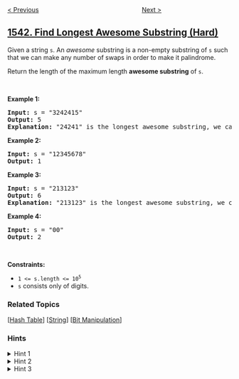 <!--|This file generated by command(leetcode description); DO NOT EDIT.    |-->
<!--+----------------------------------------------------------------------+-->
<!--|@author    awesee <openset.wang@gmail.com>                           |-->
<!--|@link      https://github.com/awesee                                 |-->
<!--|@home      https://github.com/awesee/leetcode                        |-->
<!--+----------------------------------------------------------------------+-->

[< Previous](../minimum-insertions-to-balance-a-parentheses-string "Minimum Insertions to Balance a Parentheses String")
　　　　　　　　　　　　　　　　
[Next >](../fix-product-name-format "Fix Product Name Format")

## [1542. Find Longest Awesome Substring (Hard)](https://leetcode.com/problems/find-longest-awesome-substring "找出最长的超赞子字符串")

<p>Given a string <code>s</code>. An <em>awesome</em> substring is a non-empty substring of <code>s</code> such that we can make any number of swaps in order to make it palindrome.</p>

<p>Return the length of the maximum length <strong>awesome substring</strong> of <code>s</code>.</p>

<p>&nbsp;</p>
<p><strong>Example 1:</strong></p>

<pre>
<strong>Input:</strong> s = &quot;3242415&quot;
<strong>Output:</strong> 5
<strong>Explanation:</strong> &quot;24241&quot; is the longest awesome substring, we can form the palindrome &quot;24142&quot; with some swaps.
</pre>

<p><strong>Example 2:</strong></p>

<pre>
<strong>Input:</strong> s = &quot;12345678&quot;
<strong>Output:</strong> 1
</pre>

<p><strong>Example 3:</strong></p>

<pre>
<strong>Input:</strong> s = &quot;213123&quot;
<strong>Output:</strong> 6
<strong>Explanation:</strong> &quot;213123&quot; is the longest awesome substring, we can form the palindrome &quot;231132&quot; with some swaps.
</pre>

<p><strong>Example 4:</strong></p>

<pre>
<strong>Input:</strong> s = &quot;00&quot;
<strong>Output:</strong> 2
</pre>

<p>&nbsp;</p>
<p><strong>Constraints:</strong></p>

<ul>
	<li><code>1 &lt;= s.length &lt;= 10<sup>5</sup></code></li>
	<li><code>s</code> consists only of digits.</li>
</ul>

### Related Topics
  [[Hash Table](../../tag/hash-table/README.md)]
  [[String](../../tag/string/README.md)]
  [[Bit Manipulation](../../tag/bit-manipulation/README.md)]

### Hints
<details>
<summary>Hint 1</summary>
Given the character counts, under what conditions can a palindrome be formed ?
</details>

<details>
<summary>Hint 2</summary>
From left to right, use bitwise xor-operation to compute for any prefix the number of times modulo 2 of each digit.  (mask ^= (1<<(s[i]-'0')).
</details>

<details>
<summary>Hint 3</summary>
Expected complexity is O(n*A) where A is the alphabet (10).
</details>
